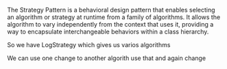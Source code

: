 The Strategy Pattern is a behavioral design pattern that enables selecting an algorithm or strategy at runtime from a family of algorithms. It allows the algorithm to vary independently from the context that uses it, providing a way to encapsulate interchangeable behaviors within a class hierarchy.

So we have LogStrategy which gives us varios algorithms
 
We can use one change to another algorith use that and again change
